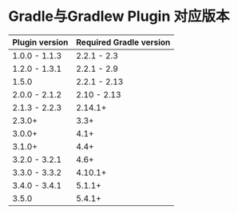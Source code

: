 # Gradle与Gradlew Plugin 对应版本

| Plugin version | Required Gradle version |
| -------------- | ----------------------- |
| 1.0.0 - 1.1.3  | 2.2.1 - 2.3             |
| 1.2.0 - 1.3.1  | 2.2.1 - 2.9             |
| 1.5.0          | 2.2.1 - 2.13            |
| 2.0.0 - 2.1.2  | 2.10 - 2.13             |
| 2.1.3 - 2.2.3  | 2.14.1+                 |
| 2.3.0+         | 3.3+                    |
| 3.0.0+         | 4.1+                    |
| 3.1.0+         | 4.4+                    |
| 3.2.0 - 3.2.1  | 4.6+                    |
| 3.3.0 - 3.3.2  | 4.10.1+                 |
| 3.4.0 - 3.4.1  | 5.1.1+                  |
| 3.5.0          | 5.4.1+                  |
